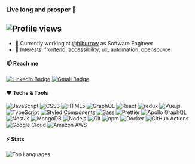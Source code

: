 ### Live long and prosper 🖖

![Profile views](https://gpvc.arturio.dev/rafasirotheau)
---

- 🏢 Currently working at [@hiburrow](https://github.com/hiburrow) as Software Engineer
- 💬 Interests: frontend, accessibility, ux, automation, opensource

#### 📫 Reach me
[![Linkedin Badge](https://img.shields.io/badge/-rafasirotheau-blue?style=flat-square&logo=Linkedin&logoColor=white&link=https://www.linkedin.com/in/rafasirotheau/)](https://www.linkedin.com/in/rafasirotheau/)
[![Gmail Badge](https://img.shields.io/badge/-lealyfkkt@relay.firefox.com-c14438?style=flat-square&logo=Gmail&logoColor=white&link=mailto:lealyfkkt@relay.firefox.com)](mailto:lealyfkkt@relay.firefox.com)


#### ❤️ Techs & Tools

![JavaScript](https://img.shields.io/badge/-JavaScript-fcdc00?style=flat-square&logo=javascript&logoColor=black)
![CSS3](https://img.shields.io/badge/-CSS3-016db4?style=flat-square&logo=css3&logoColor=white)
![HTML5](https://img.shields.io/badge/-HTML5-E34F26?style=flat-square&logo=html5&logoColor=white)
![GraphQL](https://img.shields.io/badge/-GraphQL-E10098?style=flat-square&logo=graphql&logoColor=white)
![React](https://img.shields.io/badge/-React-212121?style=flat-square&logo=react&logoColor=5ed3f3)
![redux](https://img.shields.io/badge/-Redux-764ABC?style=flat-square&logo=redux&logoColor=white)
![Vue.js](https://img.shields.io/badge/-Vue.js-32475b?style=flat-square&logo=vuedotjs&logoColor=3fb27f)
![TypeScript](https://img.shields.io/badge/-TypeScript-007ACC?style=flat-square&logo=typescript&logoColor=white)
![Styled Components](https://img.shields.io/badge/-Styled_Components-db7092?style=flat-square&logo=styled-components&logoColor=white)
![Sass](https://img.shields.io/badge/-Sass-CC6699?style=flat-square&logo=sass&logoColor=white)
![Prettier](https://img.shields.io/badge/-Prettier-F7B93E?style=flat-square&logo=prettier&logoColor=white)
![Apollo GraphQL](https://img.shields.io/badge/-Apollo%20GraphQL-311C87?style=flat-square&logo=apollo-graphql&logoColor=white)
![NestJs](https://img.shields.io/badge/-NestJs-ea2845?style=flat-square&logo=nestjs&logoColor=white)
![MongoDB](https://img.shields.io/badge/-MongoDB-13aa52?style=flat-square&logo=mongodb&logoColor=white)
![Nodejs](https://img.shields.io/badge/-Nodejs-43853d?style=flat-square&logo=Node.js&logoColor=white)
![Git](https://img.shields.io/badge/-Git-F05032?style=flat-square&logo=git&logoColor=white)
![npm](https://img.shields.io/badge/-NPM-CB3837?style=flat-square&logo=npm&logoColor=white)
![Docker](https://img.shields.io/badge/-Docker-0997e5?style=flat-square&logo=docker&logoColor=white)
![GitHub Actions](https://img.shields.io/badge/-Github_Actions-2088FF?style=flat-square&logo=github-actions&logoColor=white)
![Google Cloud](https://img.shields.io/badge/-Google_Cloud_Platform-1a73e8?style=flat-square&logo=google-cloud&logoColor=white)
![Amazon AWS](https://img.shields.io/badge/Amazon%20AWS-242e3c?style=flat-square&logo=amazon-aws&logoColor=f79400)


#### ⚡ Stats
![Top Languages](https://github-readme-stats.vercel.app/api/top-langs/?username=rafasirotheau&layout=compact&langs_count=16&theme=monokai)

<!-- ![Top Languages](https://github-readme-stats.vercel.app/api?username=rafasirotheau&show_icons=true&theme=monokai&include_all_commits=true&count_private=true) -->
